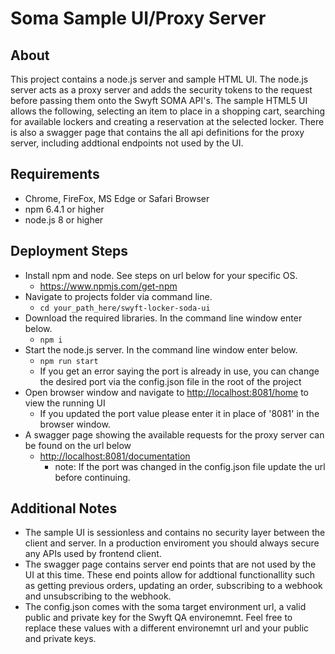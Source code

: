 # Soma Sample UI/Proxy Server

## About
This project contains a node.js server and sample HTML UI. The node.js server acts as a proxy server and adds the security tokens to the request before passing them onto the Swyft SOMA API's. The sample HTML5 UI allows the following, selecting an item to place in a shopping cart, searching for available lockers and creating a reservation at the selected locker. There is also a swagger page that contains the all api definitions for the proxy server, including addtional endpoints not used by the UI.

## Requirements 
* Chrome, FireFox, MS Edge or Safari Browser
* npm 6.4.1 or higher
* node.js 8 or higher

## Deployment Steps
* Install npm and node. See steps on url below for your specific OS. 
  * <https://www.npmjs.com/get-npm>
* Navigate to projects folder via command line.
  * `cd your_path_here/swyft-locker-soda-ui`
* Download the required libraries. In the command line window enter below.
  * `npm i`
* Start the node.js server. In the command line window enter below.
  * `npm run start`
  * If you get an error saying the port is already in use, you can change the desired port via the config.json file in the root of the project
* Open browser window and navigate to <http://localhost:8081/home> to view the running UI
  * If you updated the port value please enter it in place of '8081' in the browser window.
* A swagger page showing the available requests for the proxy server can be found on the url below
  * <http://localhost:8081/documentation> 
     * note: If the port was changed in the config.json file update the url before continuing.

## Additional Notes
* The sample UI is sessionless and contains no security layer between the client and server. In a production enviroment you should always secure any APIs used by frontend client. 
* The swagger page contains server end points that are not used by the UI at this time. These end points allow for addtional functionallity such as getting previous orders, updating an order, subscribing to a webhook and unsubscribing to the webhook.
* The config.json comes with the soma target environment url, a valid public and private key for the Swyft QA environemnt. Feel free to replace these values with a different environemnt url and your public and private keys.    

